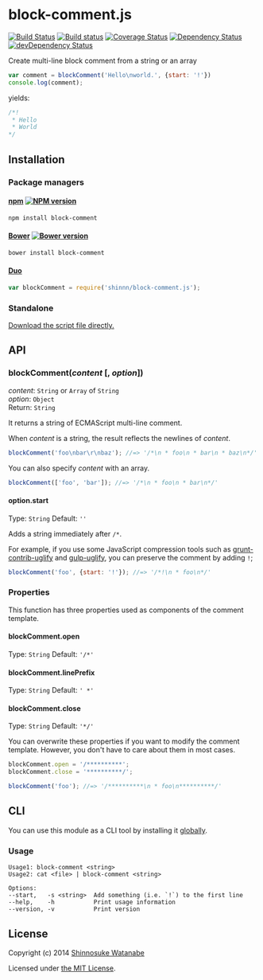 # block-comment.js

[![Build Status](https://travis-ci.org/shinnn/block-comment.js.svg?branch=master)](https://travis-ci.org/shinnn/block-comment.js)
[![Build status](https://ci.appveyor.com/api/projects/status/o0c4g0gbgoa481mf?svg=true)](https://ci.appveyor.com/project/ShinnosukeWatanabe/block-comment-js)
[![Coverage Status](https://img.shields.io/coveralls/shinnn/block-comment.svg)](https://coveralls.io/r/shinnn/block-comment)
[![Dependency Status](https://david-dm.org/shinnn/block-comment.svg)](https://david-dm.org/shinnn/block-comment)
[![devDependency Status](https://david-dm.org/shinnn/block-comment/dev-status.svg)](https://david-dm.org/shinnn/block-comment#info=devDependencies)

Create multi-line block comment from a string or an array

```javascript
var comment = blockComment('Hello\nworld.', {start: '!'})
console.log(comment);
```

yields:

```javascript
/*!
 * Hello
 * World
*/
```

## Installation

### Package managers

#### [npm](https://www.npmjs.org/) [![NPM version](https://badge.fury.io/js/block-comment.svg)](https://www.npmjs.org/package/block-comment)

```sh
npm install block-comment
```

#### [Bower](http://bower.io/) [![Bower version](https://badge.fury.io/bo/block-comment.svg)](https://github.com/shinnn/block-comment.js/releases)

```sh
bower install block-comment
```

#### [Duo](http://duojs.org/)

```javascript
var blockComment = require('shinnn/block-comment.js');
```

### Standalone

[Download the script file directly.](https://raw.githubusercontent.com/shinnn/block-comment.js/master/block-comment.js)

## API

### blockComment(*content* [, *option*])

*content*: `String` or `Array` of `String`  
*option*: `Object`  
Return: `String`

It returns a string of ECMAScript multi-line comment.

When *content* is a string, the result reflects the newlines of *content*.

```javascript
blockComment('foo\nbar\r\nbaz'); //=> '/*\n * foo\n * bar\n * baz\n*/'
```

You can also specify *content* with an array.

```javascript
blockComment(['foo', 'bar']); //=> '/*\n * foo\n * bar\n*/'
```

#### option.start

Type: `String`
Default: `''`

Adds a string immediately after `/*`.

For example, if you use some JavaScript compression tools such as [grunt-contrib-uglify](https://github.com/gruntjs/grunt-contrib-uglify#preservecomments) and [gulp-uglify](https://github.com/terinjokes/gulp-uglify), you can preserve the comment by adding `!`;

```javascript
blockComment('foo', {start: '!'}); //=> '/*!\n * foo\n*/'
```

### Properties

This function has three properties used as components of the comment template.

#### blockComment.open

Type: `String`
Default: `'/*'`

#### blockComment.linePrefix

Type: `String`
Default: `' *'`

#### blockComment.close

Type: `String`
Default: `'*/'`

You can overwrite these properties if you want to modify the comment template. However, you don't have to care about them in most cases.

```javascript
blockComment.open = '/**********';
blockComment.close = '**********/';

blockComment('foo'); //=> '/**********\n * foo\n**********/'
```

## CLI

You can use this module as a CLI tool by installing it [globally](https://www.npmjs.org/doc/files/npm-folders.html#global-installation).

### Usage

```
Usage1: block-comment <string>
Usage2: cat <file> | block-comment <string>

Options:
--start,   -s <string>  Add something (i.e. `!`) to the first line
--help,    -h           Print usage information
--version, -v           Print version
```

## License

Copyright (c) 2014 [Shinnosuke Watanabe](https://github.com/shinnn)

Licensed under [the MIT License](./LICENSE).
